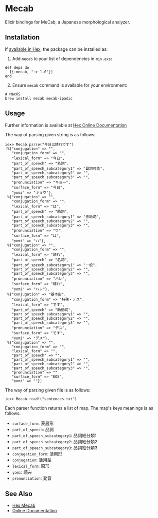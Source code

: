 # Mecab

Elixir bindings for MeCab, a Japanese morphological analyzer.


## Installation

If [available in Hex](https://hex.pm/docs/publish), the package can be installed as:

  1. Add `mecab` to your list of dependencies in `mix.exs`:

    def deps do
      [{:mecab, "~> 1.0"}]
    end

  2. Ensure `mecab` command is available for your environment:

    # MacOS
    brew install mecab mecab-ipadic

## Usage

Further information is available at
[Hex Online Documentation](https://hexdocs.pm/mecab/Mecab.html)

The way of parsing given string is as follows:

    iex> Mecab.parse("今日は晴れです")
    [%{"conjugation" => "",
       "conjugation_form" => "",
       "lexical_form" => "今日",
       "part_of_speech" => "名詞",
       "part_of_speech_subcategory1" => "副詞可能",
       "part_of_speech_subcategory2" => "",
       "part_of_speech_subcategory3" => "",
       "pronunciation" => "キョー",
       "surface_form" => "今日",
       "yomi" => "キョウ"},
     %{"conjugation" => "",
       "conjugation_form" => "",
       "lexical_form" => "は",
       "part_of_speech" => "助詞",
       "part_of_speech_subcategory1" => "係助詞",
       "part_of_speech_subcategory2" => "",
       "part_of_speech_subcategory3" => "",
       "pronunciation" => "ワ",
       "surface_form" => "は",
       "yomi" => "ハ"},
     %{"conjugation" => "",
       "conjugation_form" => "",
       "lexical_form" => "晴れ",
       "part_of_speech" => "名詞",
       "part_of_speech_subcategory1" => "一般",
       "part_of_speech_subcategory2" => "",
       "part_of_speech_subcategory3" => "",
       "pronunciation" => "ハレ",
       "surface_form" => "晴れ",
       "yomi" => "ハレ"},
     %{"conjugation" => "基本形",
       "conjugation_form" => "特殊・デス",
       "lexical_form" => "です",
       "part_of_speech" => "助動詞",
       "part_of_speech_subcategory1" => "",
       "part_of_speech_subcategory2" => "",
       "part_of_speech_subcategory3" => "",
       "pronunciation" => "デス",
       "surface_form" => "です",
       "yomi" => "デス"},
     %{"conjugation" => "",
       "conjugation_form" => "",
       "lexical_form" => "",
       "part_of_speech" => "",
       "part_of_speech_subcategory1" => "",
       "part_of_speech_subcategory2" => "",
       "part_of_speech_subcategory3" => "",
       "pronunciation" => ""
       "surface_form" => "EOS",
       "yomi" => ""}]


The way of parsing given file is as follows:

    iex> Mecab.read!("sentences.txt")


Each parser function returns a list of map.
The map's keys meanings is as follows.

- `surface_form`: 表層形
- `part_of_speech`: 品詞
- `part_of_speech_subcategory1`: 品詞細分類1
- `part_of_speech_subcategory2`: 品詞細分類2
- `part_of_speech_subcategory3`: 品詞細分類3
- `conjugation_form`: 活用形
- `conjugation`: 活用型
- `lexical_form`: 原形
- `yomi`: 読み
- `pronunciation`: 発音


See Also
-------------

- [Hex Mecab](https://hex.pm/packages/mecab)
- [Online Documentation](https://hexdocs.pm/mecab/Mecab.html)
